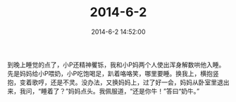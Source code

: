 ﻿---
title: 2014-6-2
date: 2014-6-2 14:52:00
tags:
categories: 爸爸
---
到晚上睡觉的点了，小P还精神矍铄，我和小P妈两个人使出浑身解数哄他入睡。先是妈妈给小P喂奶，小P吃饱喝足，趴着咯咯笑，哪里要睡。换我上，横抱竖抱，变着歌哼，还是不灵。没办法，又换妈妈上，过了好一会，妈妈从卧室里退出来，我问，“睡着了？”妈妈点头。我佩服道，“还是你牛！”答曰“奶牛。” ​​​​